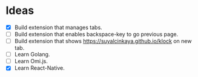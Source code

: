 # Ideas

- [x] Build extension that manages tabs.
- [ ] Build extension that enables backspace-key to go previous page.
- [ ] Build extension that shows https://suyalcinkaya.github.io/klock on new tab.
- [ ] Learn Golang.
- [ ] Learn Omi.js.
- [x] Learn React-Native.
